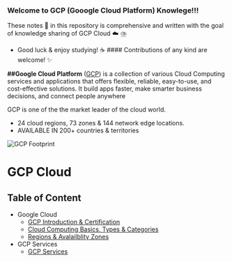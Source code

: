 ### Welcome to GCP (Gooogle Cloud Platform) Knowlege!!!

These notes :memo: in this repository is comprehensive and written with the goal of knowledge sharing of GCP Cloud :cloud: ⛈️

- Good luck & enjoy studying! :coffee: #### Contributions of any kind are welcome! :sparkles:

**##Google Cloud Platform** ([GCP](https://cloud.google.com/)) is a collection of various Cloud Computing services and applications that offers flexible, reliable, easy-to-use, and cost-effective solutions. It build apps faster, make smarter business decisions, and connect people anywhere

GCP is one of the the market leader of the cloud world.
- 24 cloud regions, 73 zones & 144 network edge locations.
- AVAILABLE IN 200+ countries & territories

![GCP Footprint](https://lh3.googleusercontent.com/oL3F456sm3dLr_60gxpg6EVi-zH90CHR3JEn1WueNlLF4h3Ie9BJJ3KCCIu-fVoyh-TDYEvM8v3EsQ=e14-rw-lo-sc0xffffff-h600)


# GCP Cloud 

## **Table of Content**

- Google Cloud
  - [GCP Introduction & Certification ]()
  - [Cloud Computing Basics, Types & Categories](https://github.com/engineerbaz/AWS-Cloud-Knowledge/blob/master/01b%20Cloud_Computing_Basics.md) 
  - [Regions & Avalailblity Zones]()
- GCP Services 
  - [GCP Services]() 




